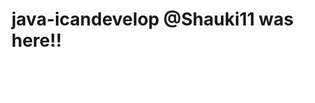 # java-icandevelop @Shauki11 was here!!
<div style="background-color:##777777";>
<p style="color:white";>Learn how to program in Java: Java is a general-purpose computer-programming language that is concurrent, class-based, object-oriented
Wikipedia.</p>
</div>
